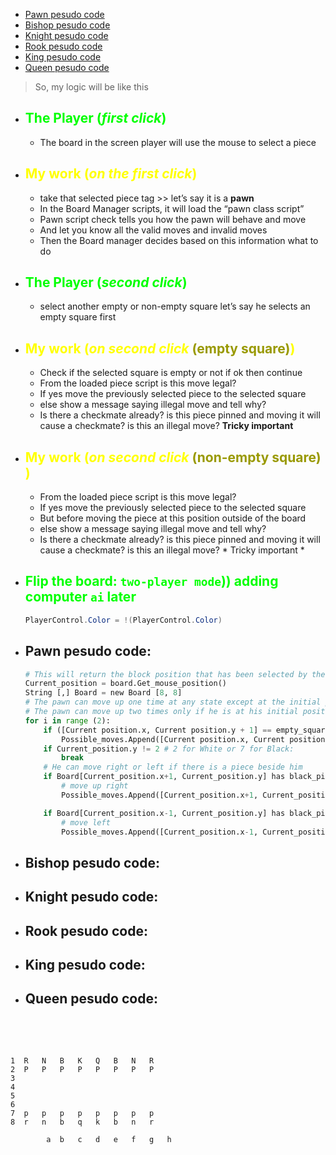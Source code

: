 * [Pawn pesudo code](#pawn-pesudo-code)
* [Bishop pesudo code](#bishop-pesudo-code)
* [Knight pesudo code](#knight-pesudo-code)
* [Rook pesudo code](#rook-pesudo-code)
* [King pesudo code](#king-pesudo-code)
* [Queen pesudo code](#queen-pesudo-code)


> So, my logic will be like this  
<span style="color:#ff0;"> </span>
<span style="color:#0f0;"> </span>

* ## <span style="color:#0f0;"> The Player (*first click*) </span>
    *	The board in the screen player will use the mouse to select a piece  
* ## <span style="color:#ff0;">My work (*on the first click*) </span>
    *	take that selected piece tag >> let’s say it is a **pawn**  
    *	In the Board Manager scripts, it will load the “pawn class script”  
    *	Pawn script check tells you how the pawn will behave and move 
    *	And let you know all the valid moves and invalid moves  
    *	Then the Board manager decides based on this information what to do  

* ##  <span style="color:#0f0;"> The Player (*second click*)  </span>
    *	select another empty or non-empty square let’s say he selects an empty square first  
* ## <span style="color:#ff0;"> My work (*on second click* <span style="color:#990;">(empty square)</span>)  </span>
    *	Check if the selected square is empty or not if ok then continue  
    *	From the loaded piece script is this move legal?
    *	If yes move the previously selected piece to the selected square
    *	else show a message saying illegal move and tell why?
    *	Is there a checkmate already? is this piece pinned and moving it will cause a checkmate? is this an illegal move? **Tricky important**
* ## <span style="color:#ff0;"> My work (*on second click* <span style="color:#990;"> (non-empty square) </span>)  </span>
    *	From the loaded piece script is this move legal?
    *	If yes move the previously selected piece to the selected square
    *	But before moving the piece at this position outside of the board
    *	else show a message saying illegal move and tell why?
    *	Is there a checkmate already? is this piece pinned and moving it will cause a checkmate? is this an illegal move? * Tricky important *  

* ## <span style="color:#0f0;"> Flip the board: `two-player mode`)) adding computer `ai` later </span>

    ```csharp
    PlayerControl.Color = !(PlayerControl.Color)
    ```


<!-- body -->


* ## Pawn pesudo code:

    ```python
    # This will return the block position that has been selected by the mouse
    Current_position = board.Get_mouse_position()
    String [,] Board = new Board [8, 8]
    # The pawn can move up one time at any state except at the initial position for his color
    # The pawn can move up two times only if he is at his initial position for his color
    for i in range (2):
        if ([Current position.x, Current position.y + 1] == empty_square):
            Possible_moves.Append([Current position.x, Current position.y + 1])
        if Current_position.y != 2 # 2 for White or 7 for Black:
            break
        # He can move right or left if there is a piece beside him 
        if Board[Current_position.x+1, Current_position.y] has black_piece and  Board[Current_position.x+1, Current_position.y+1] == empty_square:
            # move up right
            Possible_moves.Append([Current_position.x+1, Current_position.y + 1])

        if Board[Current_position.x-1, Current_position.y] has black_piece and  Board[Current_position.x-1, Current_position.y+1] == empty_square:
            # move left
            Possible_moves.Append([Current_position.x-1, Current_position.y + 1])
    ```

* ## Bishop pesudo code:
* ## Knight pesudo code:
* ## Rook pesudo code:
* ## King pesudo code:
* ## Queen pesudo code:

</br>
</br>
<!-- body -->

 ```

 1	R	N	B	K	Q	B	N	R
 2	P	P	P	P	P	P	P	P
 3 								
 4								
 5								
 6					 			
 7	p	p	p	p	p	p	p	p
 8	r	n	b	q	k	b	n	r
 
         a	b	c	d	e	f	g	h
 ```
